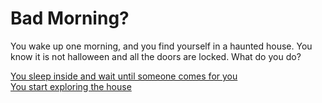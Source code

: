 # Bad Morning?

You wake up one morning, and you find yourself in a haunted house. You know it is not halloween and all the doors are locked. What do you do?  

[You sleep inside and wait until someone comes for you](sleep-inside.md)  
[You start exploring the house](exploring-house.md)  